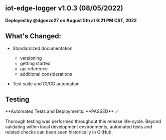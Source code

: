 ## iot-edge-logger v1.0.3 (08/05/2022)

**Deployed by @dgonzo27 on August 5th at 6:21 PM CST, 2022**

## What's Changed:

- Standardized documentation

  - versioning
  - getting started
  - api reference
  - additional considerations

- Test suite and CI/CD automation

## Testing

**Automated Tests and Deployments: **PASSED\*\* ✅

Thorough testing was performed throughout this release life-cycle. Beyond validating within local development environments, automated tests and related checks can been seen historically in GitHub.
